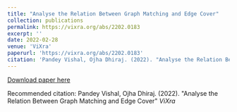```yaml
---
title: "Analyse the Relation Between Graph Matching and Edge Cover"
collection: publications
permalink: https://vixra.org/abs/2202.0183
excerpt: ''
date: 2022-02-28
venue: 'ViXra'
paperurl: 'https://vixra.org/abs/2202.0183'
citation: 'Pandey Vishal, Ojha Dhiraj. (2022). "Analyse the Relation Between Graph Matching and Edge Cover" <i>ViXra</i>'
---
```



[Download paper here](http://vishal-sys-code.github.io/files/paper3.pdf)

Recommended citation: Pandey Vishal, Ojha Dhiraj. (2022). "Analyse the Relation Between Graph Matching and Edge Cover" <i>ViXra</i>